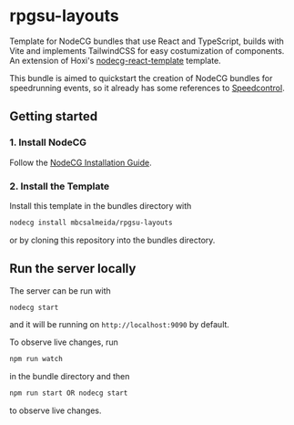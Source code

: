 # rpgsu-layouts
Template for NodeCG bundles that use React and TypeScript, builds with Vite and implements TailwindCSS for easy costumization of components. An extension of Hoxi's [nodecg-react-template](https://github.com/hoXyy/nodecg-react-template) template.

This bundle is aimed to quickstart the creation of NodeCG bundles for speedrunning events, so it already has some references to [Speedcontrol](https://github.com/speedcontrol/nodecg-speedcontrol).


## Getting started

### 1. Install NodeCG

Follow the [NodeCG Installation Guide](https://www.nodecg.dev/docs/installing/).

### 2. Install the Template

Install this template in the bundles directory with

```bash
nodecg install mbcsalmeida/rpgsu-layouts
```

or by cloning this repository into the bundles directory.

## Run the server locally

The server can be run with 

```bash
nodecg start
```

and it will be running on ```http://localhost:9090``` by default.

To observe live changes, run 

```bash
npm run watch
```

in the bundle directory and then 

```bash
npm run start OR nodecg start
```

to observe live changes.